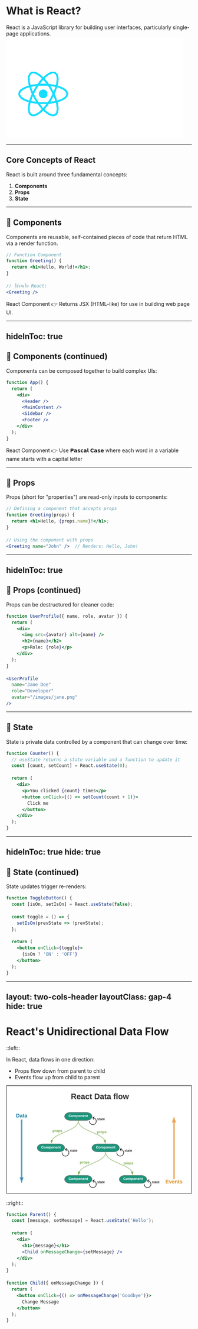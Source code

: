 # What is React?

React is a JavaScript library for building user interfaces, particularly single-page applications.
<img src="/assets/react-js-ani.gif" class="mt-10 w-[75%] mx-auto w-100" />

---

## Core Concepts of React

React is built around three fundamental concepts:

1. **Components**
2. **Props**
3. **State**

---

## 🧩 Components

Components are reusable, self-contained pieces of code that return HTML via a render function.

```jsx
// Function Component
function Greeting() {
  return <h1>Hello, World!</h1>;
}

// ใช้งานใน React:
<Greeting />

```

React Component 👉 Returns JSX (HTML-like) for use in building web page UI.

---
hideInToc: true
---

## 🧩 Components (continued)

Components can be composed together to build complex UIs:

```jsx
function App() {
  return (
    <div>
      <Header />
      <MainContent />
      <Sidebar />
      <Footer />
    </div>
  );
}
```

React Component 👉 Use 𝗣𝗮𝘀𝗰𝗮𝗹 𝗖𝗮𝘀𝗲 where each word in a variable name starts with a capital letter
<!--
Pascal case สำหรับ components
-->

---

## 🎁 Props 

Props (short for "properties") are read-only inputs to components:

```jsx
// Defining a component that accepts props
function Greeting(props) {
  return <h1>Hello, {props.name}!</h1>;
}

// Using the component with props
<Greeting name="John" />  // Renders: Hello, John!
```

---
hideInToc: true
---

## 🎁 Props (continued)

Props can be destructured for cleaner code:

```jsx
function UserProfile({ name, role, avatar }) {
  return (
    <div>
      <img src={avatar} alt={name} />
      <h2>{name}</h2>
      <p>Role: {role}</p>
    </div>
  );
}

<UserProfile 
  name="Jane Doe" 
  role="Developer" 
  avatar="/images/jane.png" 
/>
```

---

## 🔁 State

State is private data controlled by a component that can change over time:

```jsx
function Counter() {
  // useState returns a state variable and a function to update it
  const [count, setCount] = React.useState(0);
  
  return (
    <div>
      <p>You clicked {count} times</p>
      <button onClick={() => setCount(count + 1)}>
        Click me
      </button>
    </div>
  );
}
```

---
hideInToc: true
hide: true
---

## 🔁 State (continued)

State updates trigger re-renders:

```jsx
function ToggleButton() {
  const [isOn, setIsOn] = React.useState(false);
  
  const toggle = () => {
    setIsOn(prevState => !prevState);
  };
  
  return (
    <button onClick={toggle}>
      {isOn ? 'ON' : 'OFF'}
    </button>
  );
}
```
<!-- duplicate not necessary -->
---
layout: two-cols-header
layoutClass: gap-4
hide: true
---

# React's Unidirectional Data Flow

::left::

In React, data flows in one direction:
- Props flow down from parent to child
- Events flow up from child to parent

<img src="/assets/react-data-flow.jpg" class="mt-5 me-5" />

::right::

```jsx
function Parent() {
  const [message, setMessage] = React.useState('Hello');
  
  return (
    <div>
      <h1>{message}</h1>
      <Child onMessageChange={setMessage} />
    </div>
  );
}

function Child({ onMessageChange }) {
  return (
    <button onClick={() => onMessageChange('Goodbye')}>
      Change Message
    </button>
  );
}
```
